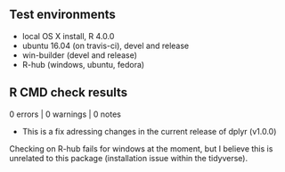 ## Test environments
* local OS X install, R 4.0.0
* ubuntu 16.04 (on travis-ci), devel and release
* win-builder (devel and release)
* R-hub (windows, ubuntu, fedora)

## R CMD check results

0 errors | 0 warnings | 0 notes

* This is a fix adressing changes in the current release of dplyr (v1.0.0)

Checking on R-hub fails for windows at the moment, but I believe this is 
unrelated to this package (installation issue within the tidyverse).
